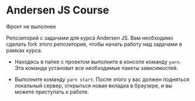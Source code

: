 # Andersen JS Course
Фронт не выполнен

Репозиторий с задачами для курса Andersen JS. Вам необходимо сделать fork этого репозитория, чтобы начать работу над задачами в рамках курса.



* Находясь в папке с проектом выполните в консоле команду `yarn`. Эта команда установит все необходимые пакеты зависимостей.

* Выполните команду `yarn start`. После этого у вас должен подняться локальный сервер, открыться новая вкладка в браузере, и вы можете приступать к работе.